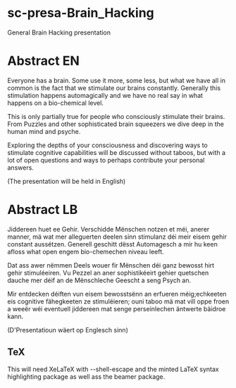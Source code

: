 # sc-presa-Brain_Hacking

General Brain Hacking presentation

# Abstract EN

Everyone has a brain. Some use it more, some less, but what we have all in common is the fact that we stimulate our brains constantly.
Generally this stimulation happens automagically and we have no real say in what happens on a bio-chemical level.

This is only partially true for people who consciously stimulate their brains.
From Puzzles and other sophisticated brain squeezers we dive deep in the human mind and psyche.

Exploring the depths of your consciousness and discovering ways to stimulate cognitive capabilities will be discussed without taboos, but with a lot of open questions and ways to perhaps contribute your personal answers.

(The presentation will be held in English)

# Abstract LB

Jiddereen huet ee Gehir. Verschidde Mënschen notzen et méi, anerer manner, mä wat mer alleguerten deelen sinn stimulanz déi meir eisem gehir constant aussétzen. Generell geschitt dësst Automagesch a mir hu keen afloss what open engem bio-chemechen niveau leeft.

Dat ass awer nëmmen Deels wouer fir Mënschen déi ganz bewosst hirt gehir stimuléeiren.
Vu Pezzel an aner sophistikéeirt gehier quetschen dauche mer déif an de Mënschleche Geescht a seng Psych an.

Mir entdecken déiften vun eisem bewosstsënn an erfueren méig;echkeeten eis cognitive fähegkeeten ze stimuléieren; ouni taboo mä mat vill oppe froen a weeër wéi eventuell jiddereen mat senge perseinlechen äntwerte bäidroe kann.

(D'Presentatioun wäert op Englesch sinn)

## TeX

This will need XeLaTeX with --shell-escape and the minted LaTeX syntax highlighting package as well ass the beamer package.
